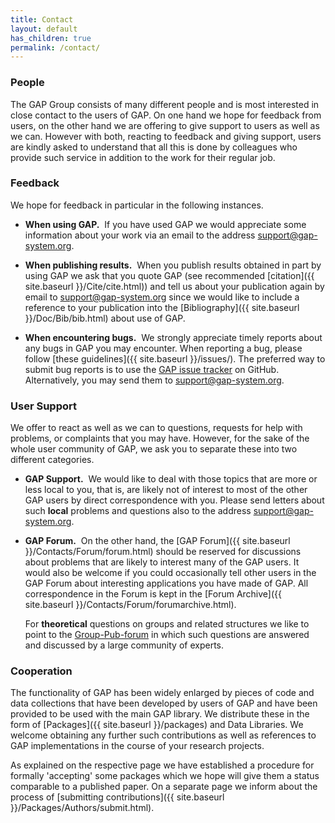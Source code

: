 ```yaml
---
title: Contact
layout: default
has_children: true
permalink: /contact/
---
```


### People
The GAP Group consists of many different people and
is most interested in close contact to the users of GAP.
On one hand we hope for feedback from users, on the other hand we are
offering to give support to users as well as we can. However with both,
reacting to feedback and giving support, users are kindly asked to
understand that all this is done by colleagues who provide such service
in addition to the work for their regular job.

### Feedback

We hope for feedback in particular in the following instances.

-   **When using GAP.**  If you have used GAP we would appreciate some
    information about your work via an email to the address
    <support@gap-system.org>.

-   **When publishing results.**  When you publish results
    obtained in part by using GAP we ask that you quote GAP (see
    recommended [citation]({{ site.baseurl }}/Cite/cite.html)) and
    tell us about your publication again by email to
    <support@gap-system.org> since we would like to include a reference
    to your publication into the
    [Bibliography]({{ site.baseurl }}/Doc/Bib/bib.html)
    about use of GAP.

-   **When encountering bugs.**  We strongly appreciate timely reports
    about any bugs in GAP you may encounter. When reporting a bug,
    please follow [these guidelines]({{ site.baseurl }}/issues/).
    The preferred way to submit bug reports is to use the [GAP issue
    tracker](https://github.com/gap-system/gap/issues) on GitHub.
    Alternatively, you may send them to <support@gap-system.org>.

### User Support

We offer to react as well as we can to questions, requests for help with
problems, or complaints that you may have. However, for the sake of the
whole user community of GAP, we ask you to separate these into two
different categories.

-   **GAP Support.**  We would like to deal with those topics that are
    more or less local to you, that is, are likely not of interest to
    most of the other GAP users by direct correspondence with you.
    Please send letters about such **local** problems and questions also
    to the address <support@gap-system.org>.

-   **GAP Forum.**  On the other hand, the
    [GAP Forum]({{ site.baseurl }}/Contacts/Forum/forum.html)
    should be reserved for discussions about problems that are likely to
    interest many of the GAP users. It would also be welcome if you
    could occasionally tell other users in the GAP Forum about
    interesting applications you have made of GAP. All correspondence in
    the Forum is kept in the
    [Forum Archive]({{ site.baseurl }}/Contacts/Forum/forumarchive.html).

    For **theoretical** questions on groups and related structures we
    like to point to the
    [Group-Pub-forum](https://people.bath.ac.uk/masgcs/gpf.html) in
    which such questions are answered and discussed by a large community
    of experts.

### Cooperation

The functionality of GAP has been widely enlarged by pieces of code and
data collections that have been developed by users of GAP and have been
provided to be used with the main GAP library. We distribute these in
the form of
[Packages]({{ site.baseurl }}/packages) and
Data Libraries.
We welcome obtaining any further such contributions as well as
references to GAP implementations in the course of your research
projects.

As explained on the respective page we have established a procedure for
formally 'accepting' some packages which we hope will give them a
status comparable to a published paper. On a separate page we inform
about the process of [submitting contributions]({{ site.baseurl }}/Packages/Authors/submit.html).
